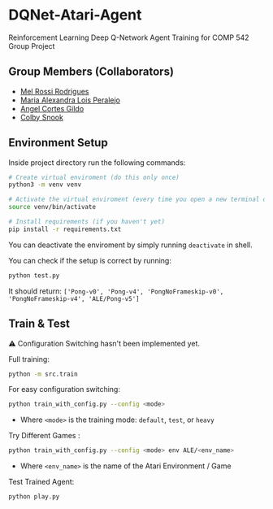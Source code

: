 # DQNet-Atari-Agent
Reinforcement Learning Deep Q-Network Agent Training for COMP 542 Group Project

## Group Members (Collaborators)
- [Mel Rossi Rodrigues](https://github.com/mel-rossi)
- [Maria Alexandra Lois Peralejo](https://github.com/MariaAlexandraPeralejo)
- [Angel Cortes Gildo](https://github.com/angcortes)
- [Colby Snook](https://github.com/colbysnook)

## Environment Setup

Inside project directory run the following commands:
  
```bash
# Create virtual enviroment (do this only once)
python3 -m venv venv

# Activate the virtual enviroment (every time you open a new terminal or its deactivated)
source venv/bin/activate

# Install requirements (if you haven't yet)
pip install -r requirements.txt

```
You can deactivate the enviroment by simply running `deactivate` in shell. 

You can check if the setup is correct by running:
```bash
python test.py
```
It should return: 
`['Pong-v0', 'Pong-v4', 'PongNoFrameskip-v0', 'PongNoFrameskip-v4', 'ALE/Pong-v5']`

## Train & Test 
⚠ Configuration Switching hasn't been implemented yet. 

Full training: 
```bash
python -m src.train
```

For easy configuration switching:
```bash
python train_with_config.py --config <mode>
```
- Where `<mode>` is the training mode: `default`, `test`, or `heavy`

Try Different Games : 
```bash
python train_with_config.py --config <mode> env ALE/<env_name>
```
- Where `<env_name>` is the name of the Atari Environment / Game

Test Trained Agent: 
```bash
python play.py
```
